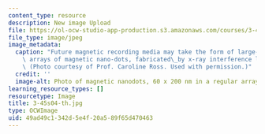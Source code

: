 ```yaml
---
content_type: resource
description: New image Upload
file: https://ol-ocw-studio-app-production.s3.amazonaws.com/courses/3-45-magnetic-materials-spring-2004/49ad49c1342d5e4f20a589f65d470463_3-45s04-th.jpg
file_type: image/jpeg
image_metadata:
  caption: "Future magnetic recording media may take the form of large-area uniform\
    \ arrays of magnetic nano-dots, fabricated\_by x-ray interference lithography.\
    \ (Photo courtesy of Prof. Caroline Ross. Used with permission.)"
  credit: ''
  image-alt: Photo of magnetic nanodots, 60 x 200 nm in a regular array.
learning_resource_types: []
resourcetype: Image
title: 3-45s04-th.jpg
type: OCWImage
uid: 49ad49c1-342d-5e4f-20a5-89f65d470463
---
```

